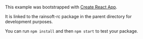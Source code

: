 This example was bootstrapped with [Create React App](https://github.com/facebook/create-react-app).

It is linked to the rainsoft-rc package in the parent directory for development purposes.

You can run `npm install` and then `npm start` to test your package.
